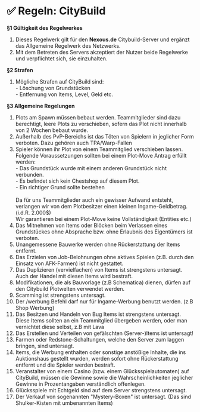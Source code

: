 # ✅ Regeln: CityBuild

**§1 Gültigkeit des Regelwerkes**

1. Dieses Regelwerk gilt für den **Nexous.de** Citybuild-Server und ergänzt das Allgemeine Regelwerk des Netzwerks.&#x20;
2. Mit dem Betreten des Servers akzeptiert der Nutzer beide Regelwerke und verpflichtet sich, sie einzuhalten.

**§2 Strafen**&#x20;

1. Mögliche Strafen auf CityBuild sind:\
   \- Löschung von Grundstücken \
   \- Entfernung von Items, Level, Geld etc.&#x20;

**§3 Allgemeine Regelungen**&#x20;

1. Plots am Spawn müssen bebaut werden. Teammitglieder sind dazu berechtigt, leere Plots zu verschieben, sofern das Plot nicht innerhalb von 2 Wochen bebaut wurde.
2. Außerhalb des PvP-Bereichs ist das Töten von Spielern in jeglicher Form verboten. Dazu gehören auch TPA/Warp-Fallen
3. &#x20;Spieler können ihr Plot von einem Teammitglied verschieben lassen. Folgende Voraussetzungen sollten bei einem Plot-Move Antrag erfüllt werden:\
   \- Das Grundstück wurde mit einem anderen Grundstück nicht verbunden.\
   \- Es befindet sich kein Chestshop auf diesem Plot.\
   \- Ein richtiger Grund sollte bestehen \
   \
   Da für uns Teammitglieder auch ein gewisser Aufwand entsteht, verlangen wir von dem Plotbesitzer einen kleinen Ingame-Geldbetrag. (i.d.R. 2.000$)\
   Wir garantieren bei einem Plot-Move keine Vollständigkeit (Entities etc.)
4. Das Mitnehmen von Items oder Blöcken beim Verlassen eines Grundstückes ohne Absprache bzw. ohne Erlaubnis des Eigentümers ist verboten.
5. Unangemessene Bauwerke werden ohne Rückerstattung der Items entfernt.
6. Das Erzielen von Job-Belohnungen ohne aktives Spielen (z.B. durch den Einsatz von AFK-Farmen) ist nicht gestattet.
7. Das Duplizieren (vervielfachen) von Items ist strengstens untersagt. Auch der Handel mit diesen Items wird bestraft.
8. Modifikationen, die als Bauvorlage (z.B Schematica) dienen, dürfen auf den Citybuild Plotwelten verwendet werden.
9. Scamming ist strengstens untersagt.
10. Der /werbung Befehl darf nur für Ingame-Werbung benutzt werden. (z.B Shop Werbung)
11. Das Besitzen und Handeln von Bug Items ist strengstens untersagt. Diese Items sollten an ein Teammitglied übergeben werden, oder man vernichtet diese selbst, z.B mit Lava
12. Das Erstellen und Verteilen von gefälschten (Server-)Items ist untersagt!
13. Farmen oder Redstone-Schaltungen, welche den Server zum laggen bringen, sind untersagt.
14. Items, die Werbung enthalten oder sonstige anstößige Inhalte, die ins Auktionshaus gestellt wurden, werden sofort ohne Rückerstattung entfernt und die Spieler werden bestraft.
15. Veranstalter von einem Casino (bzw. einem Glücksspielautomaten) auf CityBuild, müssen die Gewinne sowie die Wahrscheinlichkeiten jeglicher Gewinne in Prozentangaben verständlich offenlegen.
16. Glücksspiele mit Echtgeld sind auf dem Server strengstens untersagt.
17. Der Verkauf von sogenannten "Mystery-Boxen" ist untersagt. (Das sind Shulker-Kisten mit umbenannten Items)
